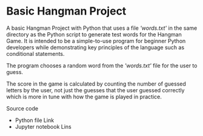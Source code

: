 # Basic Hangman Project

A basic Hangman Project with Python that uses a file <i>'words.txt'</i> in the same directory as the Python script to generate test words for the Hangman Game. It is intended to be a simple-to-use program for beginner Python developers while demonstrating key principles of the language such as conditional statements.

The program chooses a random word from the <i>'words.txt'</i> file for the user to guess.

The score in the game is calculated by counting the number of guessed letters by the user, not just the guesses that the user guessed correctly which is more in tune with how the game is played in practice.

Source code
- Python file Link
- Jupyter notebook Lins
